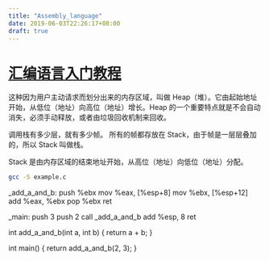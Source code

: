 ```yaml
---
title: "Assembly_language"
date: 2019-06-03T22:26:17+08:00
draft: true
---
```


# [汇编语言入门教程](http://www.ruanyifeng.com/blog/2018/01/assembly-language-primer.html)

这种因为用户主动请求而划分出来的内存区域，叫做 Heap（堆）。它由起始地址开始，从低位（地址）向高位（地址）增长。Heap 的一个重要特点就是不会自动消失，必须手动释放，或者由垃圾回收机制来回收。

调用栈有多少层，就有多少帧。
所有的帧都存放在 Stack，由于帧是一层层叠加的，所以 Stack 叫做栈。

Stack 是由内存区域的结束地址开始，从高位（地址）向低位（地址）分配。

```sh
gcc -S example.c
```

_add_a_and_b:
   push   %ebx
   mov    %eax, [%esp+8] 
   mov    %ebx, [%esp+12]
   add    %eax, %ebx 
   pop    %ebx 
   ret  

_main:
   push   3
   push   2
   call   _add_a_and_b 
   add    %esp, 8
   ret

int add_a_and_b(int a, int b) {
   return a + b;
}

int main() {
   return add_a_and_b(2, 3);
}
